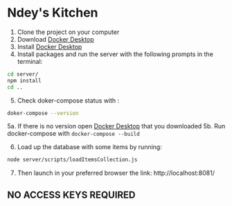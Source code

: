 # Ndey's Kitchen

1. Clone the project on your computer
2. Download [Docker Desktop](https://www.docker.com/products/docker-desktop/)
3. Install [Docker Desktop](https://www.docker.com/products/docker-desktop/)
4. Install packages and run the server with the following prompts in the terminal:
   
```bash
cd server/
npm install
cd ..
```

5. Check doker-compose status with :

```bash
doker-compose --version
```

5a. If there is no version open [Docker Desktop](https://www.docker.com/products/docker-desktop/) that you downloaded
5b. Run docker-compose with ```docker-compose --build```
   

6. Load up the database with some items by running:

```bash
node server/scripts/loadItemsCollection.js
```

7. Then launch in your preferred browser the link: http://localhost:8081/

## NO ACCESS KEYS REQUIRED


